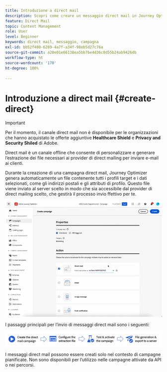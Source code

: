 ```yaml
---
title: Introduzione a direct mail
description: Scopri come creare un messaggio direct mail in Journey Optimizer
feature: Direct Mail
topic: Content Management
role: User
level: Beginner
keywords: direct mail, messaggio, campagna
exl-id: bb52f400-6289-4a7f-a34f-98eb5d27c76a
source-git-commit: a20e01e66138ea5bb7be4d36c0d55b24ab9426db
workflow-type: ht
source-wordcount: '170'
ht-degree: 100%

---
```


# Introduzione a direct mail {#create-direct}

>[!IMPORTANT]
>
>Per il momento, il canale direct mail non è disponibile per le organizzazioni che hanno acquistato le offerte aggiuntive **Healthcare Shield** e **Privacy and Security Shiled** di Adobe.

Direct mail è un canale offline che consente di personalizzare e generare l’estrazione dei file necessari ai provider di direct mailing per inviare e-mail ai clienti.

Durante la creazione di una campagna direct mail, Journey Optimizer genera automaticamente un file contenente tutti i profili target e i dati selezionati, come gli indirizzi postali e gli attributi di profilo. Questo file viene inviato al server scelto in modo che sia accessibile dal provider di direct mailing scelto, che gestirà il processo invio ffettivo per te.

![](../rn/assets/do-not-localize/gif-dm.gif)


I passaggi principali per l’invio di messaggi direct mail sono i seguenti:

![](assets/dm-creation-process.png)

I messaggi direct mail possono essere creati solo nel contesto di campagne pianificate. Non sono disponibili per l’utilizzo nelle campagne attivate da API o nei percorsi.
